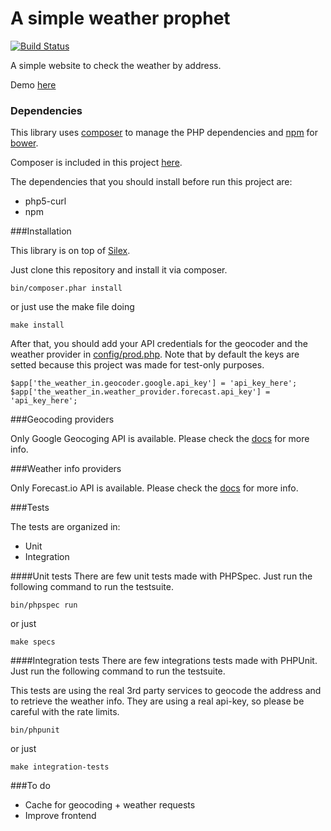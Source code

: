 A simple weather prophet
========================

[![Build Status](https://travis-ci.org/smoya/weather.in.svg?branch=master)](https://travis-ci.org/smoya/weather.in)

A simple website to check the weather by address.

Demo [here](http://the-weather-in.herokuapp.com)

### Dependencies

This library uses [composer](https://getcomposer.org) to manage the PHP dependencies and [npm](https://www.npmjs.com/) for [bower](http://bower.io).

Composer is included in this project [here](bin/composer.phar).

The dependencies that you should install before run this project are:

* php5-curl
* npm


###Installation

This library is on top of [Silex](http://http://silex.sensiolabs.org).


Just clone this repository and install it via composer.

```
bin/composer.phar install
```

or just use the make file doing

```
make install
```

After that, you should add your API credentials for the geocoder and the weather provider in [config/prod.php](config/prod.php). Note that by default the keys are setted because this project was made for test-only purposes.


```
$app['the_weather_in.geocoder.google.api_key'] = 'api_key_here';
$app['the_weather_in.weather_provider.forecast.api_key'] = 'api_key_here';
```

###Geocoding providers

Only Google Geocoging API is available. Please check the [docs](https://developers.google.com/maps/documentation/geocoding) for more info.

###Weather info providers

Only Forecast.io API is available. Please check the [docs](https://developer.forecast.io) for more info.

###Tests

The tests are organized in:

* Unit
* Integration

####Unit tests
There are few unit tests made with PHPSpec. Just run the following command to run the testsuite.

```
bin/phpspec run
```

or just

```
make specs
```

####Integration tests
There are few integrations tests made with PHPUnit. Just run the following command to run the testsuite.

This tests are using the real 3rd party services to geocode the address and to retrieve the weather info. They are using a real api-key, so please be careful with the rate limits.


```
bin/phpunit
```

or just

```
make integration-tests
```

###To do

* Cache for geocoding + weather requests
* Improve frontend
